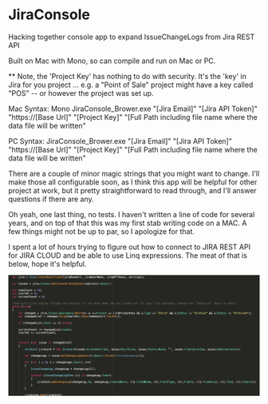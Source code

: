 # JiraConsole
Hacking together console app to expand IssueChangeLogs from Jira REST API

Built on Mac with Mono, so can compile and run on Mac or PC. 

** Note, the 'Project Key' has nothing to do with security. It's the 'key' in Jira for you project ... e.g. a "Point of Sale" project might have a key called "POS" -- or however the project was set up.

Mac Syntax: Mono JiraConsole_Brower.exe "[Jira Email]" "[Jira API Token]" "https://[Base Url]" "[Project Key]" "[Full Path including file name where the data file will be written"

PC Syntax:  JiraConsole_Brower.exe "[Jira Email]" "[Jira API Token]" "https://[Base Url]" "[Project Key]" "[Full Path including file name where the data file will be written"

There are a couple of minor magic strings that you might want to change. I'll make those all configurable soon, as I think this app will be helpful for other project at work, but it pretty straightforward to read through, and I'll answer questions if there are any.

Oh yeah, one last thing, no tests. I haven't written a line of code for several years, and on top of that this was my first stab writing code on a MAC. A few things might not be up to par, so I apologize for that.

I spent a lot of hours trying to figure out how to connect to JIRA REST API for JIRA CLOUD and be able to use Linq expressions. The meat of that is below, hope it's helpful.

![img](https://github.com/lopperman/JiraConsole/blob/master/JiraConsole_Brower/misc/JiraConsole1.png)
